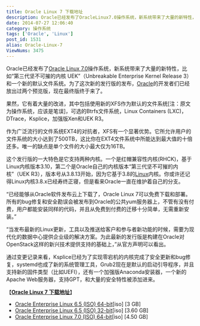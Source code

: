 ```yaml
---
title: Oracle Linux 7 下载地址
description: Oracle已经发布了OracleLinux7.0操作系统，新系统带来了大量的新特性，比如“第三代坚不可摧的内核UEK”（UnbreakableEnterpriseKernelRelease3）和一个新的默认文件系统。为了这次新的发行版的发布，Oracle的开发者们已经放出过两个预览版，现在最终版终于来了。果然，它有着大量的改进，其中包括使用新的XFS
date: 2014-07-27 12:06:40
category: 操作系统
tags: ['Oracle', 'Linux']
post_id: 1531
alias: Oracle-Linux-7
ViewNums: 3475
---
```


Oracle已经发布了[Oracle Linux 7.0](/blog/oracle-linux-7)操作系统，新系统带来了大量的新特性，比如“第三代坚不可摧的内核 UEK”（Unbreakable Enterprise Kernel Release 3）和一个新的默认文件系统。为了这次新的发行版的发布，[Oracle](/tags/Oracle)的开发者们已经放出过两个预览版，现在最终版终于来了。

果然，它有着大量的改进，其中包括使用新的XFS作为默认的文件系统[注：原文为操作系统，应该是笔误]，可选的Btrfs文件系统，Linux Containers (LXC)， DTrace，Ksplice，加强版Xen和UEK R3。

作为广泛流行的文件系统EXT4的对抗者，XFS有一个显著优势。它所允许用户的文件系统的大小达到了500TB，这比你在EXT4文件系统中所能达到最大值的十倍还多。唯一的缺点是单个文件的大小最大仅为16TB。

这个发行版的一大特色是它支持两种内核。一个是红帽兼容性内核(RHCK)，基于Linux内核版本3.10，第二个是Oracle自己的内核版本“第三代坚不可摧的内核”（UEK R3），版本号从3.8.13开始，因为它基于3.8的[Linux](/tags/Linux)内核。你或许还记得Linux内核3.8.x已经寿终正寝，但是看来Oracle一直在维护着自己的分支。

“已经能够从Oracle软件发布云上下载了，Oracle Linux 7可以免费下载和部署。所有的bug修复和安全勘误会被发布到Oracle的公共yum服务器上，不管有没有付费，用户都能安装同样的代码，并且从免费到付费的迁移十分简单，无需重新安装。”

“当发布最新的Linux更新，工具以及推送给客户和参与者新功能的时候，需要为现代化的数据中心提供企业级的解决方案。为此最新的发行版是构建在Oracle对OpenStack这样的新兴技术提供支持的基础上，”从官方声明可以看出。

通过变更记录来看，Ksplice已经为了实现零宕机的内核完成了安全更新和bug修复，systemd也成了新的系统管理工具，Grub2现在是默认的启动引导程序，并且支持新的固件类型（比如UEFI），还有一个加强版Anaconda安装器，一个新的Apache Web服务器，支持GPT，和大量的安全特性被添加进来。

【[**Oracle Linux 7 下载地址**](/blog/oracle-linux-7)】

* [Oracle Enterprise Linux 6.5 (ISO) 64-bit](http://mirrors.dotsrc.org/oracle-linux/OL6/U5/i386/OracleLinux-R6-U5-Server-i386-dvd.iso)[iso] [3 GB]
* [Oracle Enterprise Linux 6.5 (ISO) 32-bit](http://mirrors.dotsrc.org/oracle-linux/OL6/U5/x86_64/OracleLinux-R6-U5-Server-x86_64-dvd.iso)[iso] [3.60 GB]
* [Oracle Enterprise Linux 7.0 (ISO) 64-bit](https://edelivery.oracle.com/linux/)[iso] [4.50 GB]

